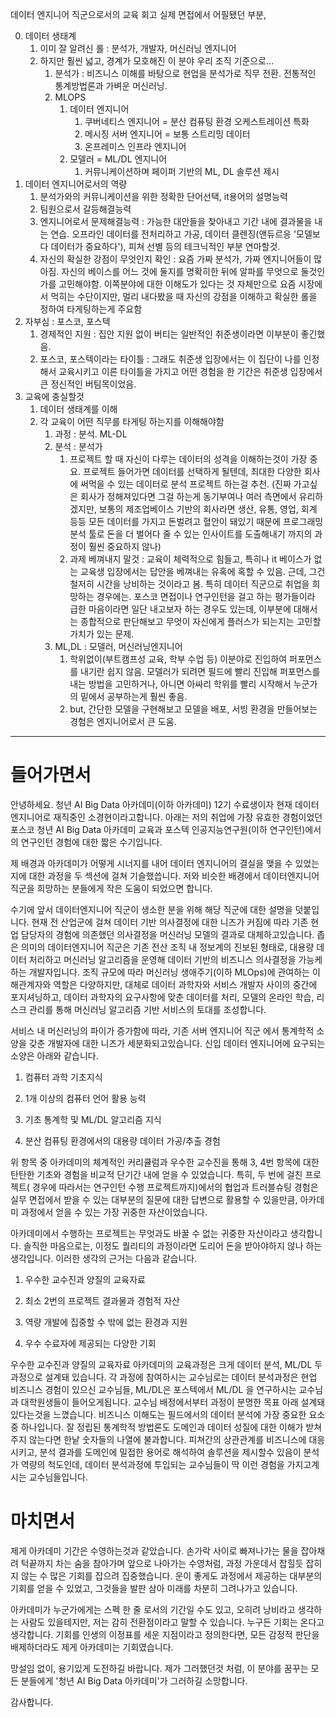데이터 엔지니어 직군으로서의 교육 회고
실제 면접에서 어필됐던 부분, 

0. 데이터 생태계
	1. 이미 잘 알려신 롤 : 분석가, 개발자, 머신러닝 엔지니어
	2. 하지만 훨씬 넓고, 경계가 모호해진 이 분야
		우리 조직 기준으로...
		1. 분석가  : 비즈니스 이해를 바탕으로 현업을 분석가로 직무 전환. 전통적인 통계방법론과 가벼운 머신러닝.
		2. MLOPS
			1. 데이터 엔지니어
				1. 쿠버네티스 엔지니어 = 분산 컴퓨팅 환경 오케스트레이션 특화
				2. 메시징 서버 엔지니어 = 보통 스트리밍 데이터
				3. 온프레미스 인프라 엔지니어
			2. 모델러 = ML/DL 엔지니어
				1. 커뮤니케이션하며 페이퍼 기반의 ML, DL 솔루션 제시
1. 데이터 엔지니어로서의 역량
	1. 분석가와의 커뮤니케이션을 위한 정확한 단어선택, it용어의 설명능력
	2. 팀원으로서 갈등해결능력
	3. 엔지니어로서 문제해결능력  : 가능한 대안들을 찾아내고 기간 내에 결과물을 내는 연습. 오프라인 데이터를 전처리하고 가공, 데이터 클렌징(앤듀르응 '모델보다 데이터가 중요하다'), 피쳐 선별 등의 테크닉적인 부분 연마할것.
	4. 자신의 확실한 강점이 무엇인지 확인 : 요즘 가짜 분석가, 가짜 엔지니어들이 많아짐. 자신의 베이스를 어느 것에 둘지를 명확히한 뒤에 알파를 무엇으로 둘것인가를 고민해야함. 이쪽분야에 대한 이해도가 있다는 것 자체만으로 요즘 시장에서 먹히는 수단이지만,  멀리 내다봤을 때 자신의 강점을 이해하고 확실한 롤을 정하여 타게팅하는게 주요함
2. 자부심 : 포스코, 포스텍
	1. 경제적인 지원 : 집안 지원 없이 버티는 일반적인 취준생이라면 이부분이 좋긴했음.
	2. 포스코, 포스텍이라는 타이틀 : 그래도 취준생 입장에서는 이 집단이 나를 인정해서 교육시키고 이른 타이틀을 가지고 어떤 경험을 한 기간은 취준생 입장에서 큰 정신적인 버팀목이었음.
3. 교육에 충실할것
	1. 데이터 생태계를 이해
	2. 각 교육이 어떤 직무를 타게팅 하는지를 이해해야함
		1. 과정 : 분석. ML-DL
		2. 분석 : 분석가
			1. 프로젝트 할 때 자신이 다루는 데이터의 성격을 이해하는것이 가장 중요. 프로젝트 들어가면 데이터를 선택하게 될텐데, 최대한 다양한 회사에 써먹을 수 있는 데이터로 분석 프로젝트 하는걸 추천. (진짜 가고싶은 회사가 정해져있다면 그걸 하는게 동기부여나 여러 측면에서 유리하겠지만, 보통의 제조업베이스 기반의 회사라면 생산, 유통, 영업, 회계 등등 모든 데이터를 가지고 돈벌려고 혈안이 돼있기 때문에 프로그래밍 분석 툴로 돈을 더 벌어다 줄 수 있는 인사이트를 도출해내기 까지의 과정이 훨씬 중요하지 않나)
			2. 과제 베껴내지 말것 : 교육이 체력적으로 힘들고, 특히나 it 베이스가 없는 교육생 입장에서는 답안을 베껴내는 유혹에 혹할 수 있음. 근데, 그건 철저히 시간을 낭비하는 것이라고 봄. 특히 데이터 직군으로 취업을 희망하는 경우에는. 포스코 면접이나 연구인턴을 걸고 하는 평가들이라 급한 마음이라면 일단 내고보자 하는 경우도 있는데, 이부분에 대해서는 종합적으로 판단해보고 무엇이 자신에게 플러스가 되는지는 고민할 가치가 있는 문제.
		3. ML,DL : 모델러, 머신러닝엔지니어
			1. 학위없이(부트캠프성 교육, 학부 수업 등) 이분야로 진입하여 퍼포먼스를 내기란 쉽지 않음. 모델러가 되려면 필드에 빨리 진입해 퍼포먼스를 내는 방법을 고민하거나, 아니면 아싸리 학위를 빨리 시작해서 누군가의 밑에서 공부하는게 훨씬 좋음.
			2. but, 간단한 모델을 구현해보고 모델을 배포, 서빙 환경을 만들어보는 경험은 엔지니어로서 큰 도움. 
---------------------------------------------------------------------



# 들어가면서

안녕하세요. 청년 AI Big Data 아카데미(이하 아카데미) 12기 수료생이자 현재 데이터엔지니어로 재직중인 소경현이라고합니다. 아래는 저의 취업에 가장 유효한 경험이었던 포스코 청년 AI Big Data 아카데미 교육과 포스텍 인공지능연구원(이하 연구인턴)에서의 연구인턴 경험에 대한 짧은 수기입니다.

제 배경과 아카데미가 어떻게 시너지를 내어 데이터 엔지니어의 결실을 맺을 수 있었는지에 대한 과정을 두 섹션에 걸쳐 기슬했씁니다. 저와 비슷한 배경에서 데이터엔지니어 직군을 희망하는 분들에게 작은 도움이 되었으면 합니다.

  

수기에 앞서 데이터엔지니어 직군이 생소한 분을 위해 해당 직군에 대한 설명을 덧붙입니다. 현재 전 산업군에 걸쳐 데이터 기반 의사결정에 대한 니즈가 커짐에 따라 기존 현업 담당자의 경험에 의존했던 의사결정을 머신러닝 모델의 결과로 대체하고있습니다. 좁은 의미의 데이터엔지니어 직군은 기존 전산 조직 내 정보계의 진보된 형태로, 대용량 데이터 처리하고 머신러닝 알고리즘을 운영해 데이터 기반의 비즈니스 의사결정을 가능케하는 개발자입니다. 조직 규모에 따라 머신러닝 생애주기(이하 MLOps)에 관여하는 이해관계자와 역할은 다양하지만, 대체로 데이터 과학자와 서비스 개발자 사이의 중간에 포지셔닝하고, 데이터 과학자의 요구사항에 맞춘 데이터를 처리, 모델의 온라인 학습, 리스크 관리를 통해 머신러닝 알고리즘 기반 서비스의 토대를 조성합니다.

서비스 내 머신러닝의 파이가 증가함에 따라, 기존 서버 엔지니어 직군 에서 통계학적 소양을 갖춘 개발자에 대한 니즈가 세분화되고있습니다. 신입 데이터 엔지니어에 요구되는 소양은 아래와 같습니다.

1.  컴퓨터 과학 기초지식

2.  1개 이상의 컴퓨터 언어 활용 능력
    
3.  기초 통계학 및 ML/DL 알고리즘 지식
    
4.  분산 컴퓨팅 환경에서의 대용량 데이터 가공/추출 경험
    

위 항목 중 아카데미의 체계적인 커리큘럼과 우수한 교수진을 통해 3, 4번 항목에 대한 탄탄한 기초와 경험을 비교적 단기간 내에 얻을 수 있었습니다. 특히, 두 번에 걸친 프로젝트( 경우에 따라서는 연구인턴 수행 프로젝트까지)에서의 협업과 트러블슈팅 경험은 실무 면접에서 받을 수 있는 대부분의 질문에 대한 답변으로 활용할 수 있을만큼, 아카데미 과정에서 얻을 수 있는 가장 귀중한 자산이었습니다.

  

아카데미에서 수행하는 프로젝트는 무엇과도 바꿀 수 없는 귀중한 자산이라고 생각합니다. 솔직한 마음으로는, 이정도 퀄리티의 과정이라면 도리어 돈을 받아야하지 않나 하는 생각입니다. 이러한 생각의 근거는 다음과 같습니다.

1.  우수한 교수진과 양질의 교육자료
    
2.  최소 2번의 프로젝트 결과물과 경험적 자산
    
3.  역량 개발에 집중할 수 밖에 없는 환경과 지원
    
4.  우수 수료자에 제공되는 다양한 기회
    

우수한 교수진과 양질의 교육자료
아카데미의 교육과정은 크게 데이터 분석, ML/DL 두 과정으로 설계돼 있습니다. 
각 과정에 참여하시는 교수님로는 데이터 분석과정은 현업 비즈니스 경험이 있으신 교수님들, ML/DL은 포스텍에서 ML/DL 을 연구하시는 교수님과 대학원생들이 들어오게됩니다. 교수님 배정에서부터 과정이 분명한 목표 아래 설계돼있다는것을 느꼈습니다.
비즈니스 이해도는 필드에서의 데이터 분석에 가장 중요한 요소 중 하나입니다. 잘 정립된 통계학적 방법론도 도메인과 데이터 성질에 대한 이해가 받쳐주지 않는다면 한낱 숫자들의 나열에 불과합니다. 피쳐간의 상관관계를 비즈니스에 대응시키고, 분석 결과를 도메인에 밀접한 용어로 해석하여 솔루션을 제시할수 있음이 분석가 역량의 척도인데, 데이터 분석과정에 투입되는 교수님들이 딱 이런 경험을 가지고계시는 교수님들입니다.
  
  
  
  
  
  
  
# 마치면서

제게 아카데미 기간은 수영하는것과 같았습니다. 손가락 사이로 빠져나가는 물을 잡아채려 턱끝까지 차는 숨을 참아가며 앞으로 나아가는 수영처럼, 과정 가운데서 잡힐듯 잡히지 않는 수 많은 기회를 잡으려 집중했습니다. 운이 좋게도 과정에서 제공하는 대부분의 기회를 얻을 수 있었고, 그것들을 발판 삼아 미래를 차분히 그려나가고 있습니다. 

아카데미가 누군가에게는 스펙 한 줄 로서의 기간일 수도 있고, 오히려 낭비라고 생각하는 사람도 있을테지만, 저는 감히 전환점이라고 말할 수 있습니다. 누구든 기회는 온다고 생각합니다. 기회를 인생의 이정표를 세운 지점이라고 정의한다면, 모든 감정적 판단을 배제하더라도 제게 아카데미는 기회였습니다.

망설임 없이, 용기있게 도전하길 바랍니다.
제가 그러했던것 처럼, 이 분야를 꿈꾸는 모든 분들에게 '청년 AI Big Data 아카데미'가 그러하길 소망합니다. 

감사합니다.